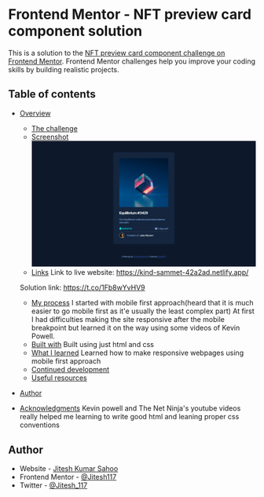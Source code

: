 # Frontend Mentor - NFT preview card component solution

This is a solution to the [NFT preview card component challenge on Frontend Mentor](https://www.frontendmentor.io/challenges/nft-preview-card-component-SbdUL_w0U). Frontend Mentor challenges help you improve your coding skills by building realistic projects. 

## Table of contents

- [Overview](#overview)
  - [The challenge](#the-challenge)
  - [Screenshot](#screenshot)
    ![webpage screenshot](/images/web-screenshot.png)
  - [Links](#links)
  Link to live website: https://kind-sammet-42a2ad.netlify.app/

  Solution link: https://t.co/1Fb8wYvHV9
  - [My process](#my-process)
       I started with mobile first approach(heard that it is much easier to go mobile first as it'e usually the least complex part)
       At first I had difficulties making the site responsive after the mobile breakpoint but learned it on the way using some videos of Kevin Powell.
  - [Built with](#built-with)
    Built using just html and css
  - [What I learned](#what-i-learned)
    Learned how to make responsive webpages using mobile first approach
  - [Continued development](#continued-development)
  - [Useful resources](#useful-resources)
- [Author](#author)
- [Acknowledgments](#acknowledgments)
  Kevin powell and The Net Ninja's youtube videos really helped me learning to write good html and leaning proper css conventions



## Author

- Website - [Jitesh Kumar Sahoo](https://t.co/p2Lk7LNPq0)
- Frontend Mentor - [@Jitesh117](https://www.frontendmentor.io/profile/Jitesh117)
- Twitter - [@Jitesh_117](https://www.twitter.com/Jitesh_117)

